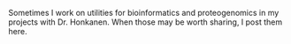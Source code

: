 Sometimes I work on utilities for bioinformatics and proteogenomics in my projects with Dr. Honkanen. When those may be worth sharing, I post them here.
